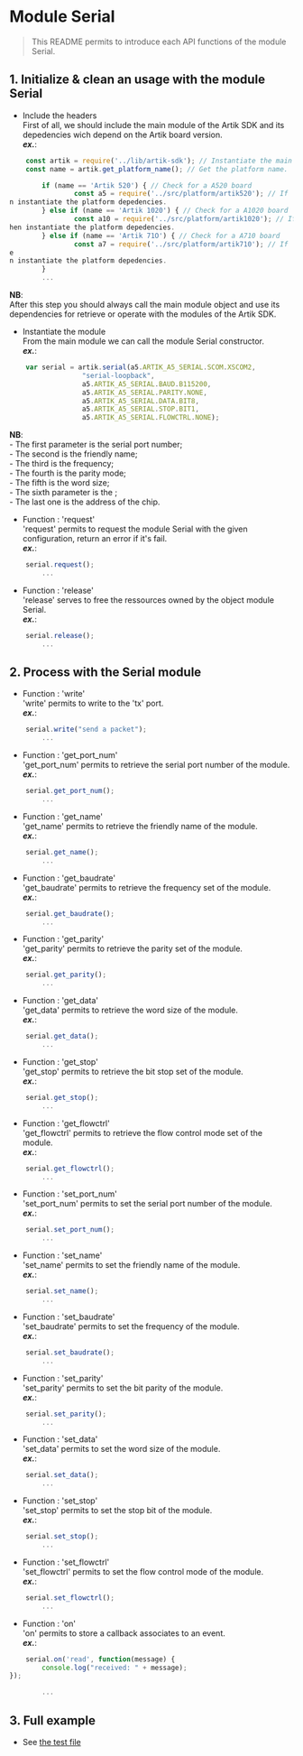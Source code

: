 # Module Serial
   > This README permits to introduce each API functions of the module Serial.

## 1. Initialize & clean an usage with the module Serial
   * Include the headers  
   First of all, we should include the main module of the Artik SDK and its depedencies wich depend on the Artik board version.  
   **_ex\._**:  

```javascript
	const artik = require('../lib/artik-sdk'); // Instantiate the main module object for accessing to the Artik SDK.  
	const name = artik.get_platform_name(); // Get the platform name.  

        if (name == 'Artik 520') { // Check for a A520 board
                const a5 = require('../src/platform/artik520'); // If 'yes', thee
n instantiate the platform depedencies.
        } else if (name == 'Artik 1020') { // Check for a A1020 board
                const a10 = require('../src/platform/artik1020'); // If 'yes', tt
hen instantiate the platform depedencies.
        } else if (name == 'Artik 71O') { // Check for a A710 board
                const a7 = require('../src/platform/artik710'); // If 'yes', thee
e
n instantiate the platform depedencies.
        }
		...
```
 __NB__:  
   After this step you should always call the main module object and use its dependencies for retrieve or operate with the modules of the Artik SDK.    
   
   * Instantiate the module  
   From the main module we can call the module Serial constructor.  
   **_ex\._**:  

```javascript
	var serial = artik.serial(a5.ARTIK_A5_SERIAL.SCOM.XSCOM2,
				  "serial-loopback",
				  a5.ARTIK_A5_SERIAL.BAUD.B115200,
				  a5.ARTIK_A5_SERIAL.PARITY.NONE,
				  a5.ARTIK_A5_SERIAL.DATA.BIT8,
				  a5.ARTIK_A5_SERIAL.STOP.BIT1,
				  a5.ARTIK_A5_SERIAL.FLOWCTRL.NONE);

```
 __NB__:  
   \- The first parameter is the serial port number;  
   \- The second is the friendly name;  
   \- The third is the frequency;  
   \- The fourth is the parity mode;  
   \- The fifth is the word size;  
   \- The sixth parameter is the ;  
   \- The last one is the address of the chip.  

   * Function : 'request'  
   'request' permits to request the module Serial with the given configuration, return an error if it's fail.  
   **_ex\._**:  

```javascript
	serial.request();
		...
```

   * Function : 'release'  
   'release' serves to free the ressources owned by the object module Serial.  
   **_ex\._**:  

```javascript
	serial.release();
		...
```

## 2. Process with the Serial module
   * Function : 'write'  
   'write' permits to write to the 'tx' port.  
   **_ex\._**:  

```javascript
	serial.write("send a packet");
		...
```
   * Function : 'get_port_num'   
   'get_port_num' permits to retrieve the serial port number of the module.  
   **_ex\._**:  

```javascript
	serial.get_port_num();
		...
```

   * Function : 'get_name'  
   'get_name' permits to retrieve the friendly name of the module.  
   **_ex\._**:  

```javascript
	serial.get_name();
		...
```

   * Function : 'get_baudrate'  
   'get_baudrate' permits to retrieve the frequency set of the module.  
   **_ex\._**:  

```javascript
	serial.get_baudrate();
		...
```

   * Function : 'get_parity'  
   'get_parity' permits to retrieve the parity set of the module.  
   **_ex\._**:  

```javascript
	serial.get_parity();
		...
```

   * Function : 'get_data'  
   'get_data' permits to retrieve the word size of the module.  
   **_ex\._**:  

```javascript
	serial.get_data();
		...
```

   * Function : 'get_stop'  
   'get_stop' permits to retrieve the bit stop set of the module.  
   **_ex\._**:  

```javascript
	serial.get_stop();
		...
```

   * Function : 'get_flowctrl'  
   'get_flowctrl' permits to retrieve the flow control mode set of the module.  
   **_ex\._**:  

```javascript
	serial.get_flowctrl();
		...
```

   * Function : 'set_port_num'  
   'set_port_num' permits to set the serial port number of the module.  
   **_ex\._**:  

```javascript
	serial.set_port_num();
		...
```

   * Function : 'set_name'  
   'set_name' permits to set the friendly name of the module.  
   **_ex\._**:  

```javascript
	serial.set_name();
		...
```

   * Function : 'set_baudrate'  
   'set_baudrate' permits to set the frequency of the module.  
   **_ex\._**:  

```javascript
	serial.set_baudrate();
		...
```

   * Function : 'set_parity'  
   'set_parity' permits to set the bit parity of the module.  
   **_ex\._**:  

```javascript
	serial.set_parity();
		...
```

   * Function : 'set_data'  
   'set_data' permits to set the word size of the module.  
   **_ex\._**:  

```javascript
	serial.set_data();
		...
```

   * Function : 'set_stop'  
   'set_stop' permits to set the stop bit of the module.  
   **_ex\._**:  

```javascript
	serial.set_stop();
		...
```

   * Function : 'set_flowctrl'  
   'set_flowctrl' permits to set the flow control mode of the module.  
   **_ex\._**:  

```javascript
	serial.set_flowctrl();
		...
```


   * Function : 'on'  
   'on' permits to store a callback associates to an event.  
   **_ex\._**:  

```javascript
	serial.on('read', function(message) {
        console.log("received: " + message);
});

		...
```


## 3. Full example

   * See [the test file](/test/serial-test.js)
